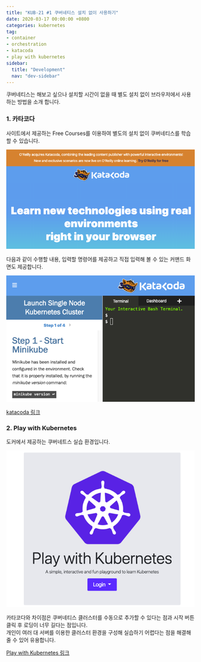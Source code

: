 ```yaml
---
title: "KUB-21 #1 쿠버네티스 설치 없이 사용하기"
date: 2020-03-17 00:00:00 +0800
categories: kubernetes
tag: 
- container
- orchestration
- katacoda
- play with kubernetes
sidebar:
  title: "Development"
  nav: "dev-sidebar"
---
```


쿠버네티스는 해보고 싶으나 설치할 시간이 없을 때
별도 설치 없이 브라우저에서 사용하는 방법을 소개 합니다.

### 1. 카타코다

사이트에서 제공하는 Free Courses를 이용하여 별도의 설치 없이 쿠버네티스를 학습할 수 있습니다. <br>

![KUB21](/assets/images/kubenetes/KUB21001.png)

다음과 같이 수행할 내용, 입력할 명령어를 제공하고 직접 입력해 볼 수 있는 커맨드 화면도
제공합니다. <br>

![KUB21](/assets/images/kubenetes/KUB21002.png)

[katacoda 링크](https://www.katacoda.com/)

### 2. Play with Kubernetes

도커에서 제공하는 쿠버네트스 실습 환경입니다. 

![KUB21](/assets/images/kubenetes/KUB21003.png)

카타코다와 차이점은 쿠버네티스 클러스터를 수동으로 추가할 수 있다는 점과 
시작 버튼 클릭 후 로딩이 너무 길다는 점입니다. <br>
개인이 여러 대 서버를 이용한 클러스터 환경을 구성해 실습하기 어렵다는 점을 
해결해 줄 수 있어 유용합니다. <br>

[Play with Kubernetes 링크](https://labs.play-with-k8s.com/#)